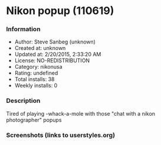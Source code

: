# Nikon popup (110619)

### Information
- Author: Steve Sanbeg (unknown)
- Created at: unknown
- Updated at: 2/20/2015, 2:33:20 AM
- License: NO-REDISTRIBUTION
- Category: nikonusa
- Rating: undefined
- Total installs: 38
- Weekly installs: 0


### Description
Tired of playing -whack-a-mole with those "chat with a nikon photographer" popups


### Screenshots (links to userstyles.org)




